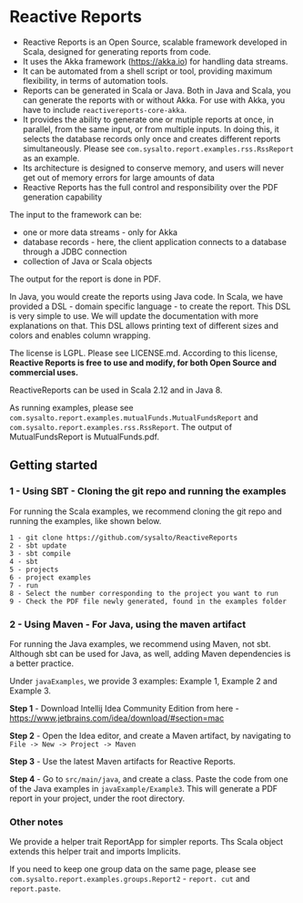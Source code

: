 # Reactive Reports

 - Reactive Reports is an Open Source, scalable framework developed in Scala, designed for generating reports from code.
 - It uses the Akka framework (https://akka.io) for handling data streams.
 - It can be automated from a shell script or tool, providing maximum flexibility, in terms of automation tools. 
 - Reports can be generated in Scala or Java. Both in Java and Scala, you can generate the reports with or without Akka.  For use with Akka, you have to include `reactivereports-core-akka`.
 - It provides the ability to generate one or mutiple reports at once, in parallel, from the same input, or from multiple inputs. In doing this, it selects the database records only once and creates different reports simultaneously.
 Please see `com.sysalto.report.examples.rss.RssReport` as an example.
 - Its architecture is designed to conserve memory, and users will never get out of memory errors for large amounts of data
 - Reactive Reports has the full control and responsibility over the PDF generation capability

The input to the framework can be:
  - one or more data streams - only for Akka
  - database records - here, the client application connects to a database through a JDBC connection
  - collection of Java or Scala objects
  
The output for the report is done in PDF.

In Java, you would create the reports using Java code.
In Scala, we have provided a DSL - domain specific language - to create the report. This DSL is very simple to use. We will update the documentation with more explanations on that. This DSL allows printing text of different sizes and colors and enables column wrapping.

The license is LGPL. Please see LICENSE.md. According to this license, **Reactive Reports is free to use and modify, for both Open Source and commercial uses.** 

ReactiveReports can be used in Scala 2.12 and in Java 8.

As running examples, please see `com.sysalto.report.examples.mutualFunds.MutualFundsReport` and `com.sysalto.report.examples.rss.RssReport`.
The output of  MutualFundsReport is MutualFunds.pdf.

  
## Getting started
   
### 1 - Using SBT - Cloning the git repo and running the examples
For running the Scala examples, we recommend cloning the git repo and running the examples, like shown below.
```
1 - git clone https://github.com/sysalto/ReactiveReports
2 - sbt update
3 - sbt compile
4 - sbt
5 - projects
6 - project examples
7 - run
8 - Select the number corresponding to the project you want to run
9 - Check the PDF file newly generated, found in the examples folder
```

### 2 - Using Maven - For Java, using the maven artifact
For running the Java examples, we recommend using Maven, not sbt. Although sbt can be used for Java, as well, adding Maven dependencies is a better practice. 

Under `javaExamples`, we provide 3 examples: Example 1, Example 2 and Example 3. 

**Step 1** - Download Intellij Idea Community Edition from here - https://www.jetbrains.com/idea/download/#section=mac

**Step 2** - Open the Idea editor, and create a Maven artifact, by navigating to `File -> New -> Project -> Maven`

**Step 3** - Use the latest Maven artifacts for Reactive Reports.

**Step 4** - Go to `src/main/java`, and create a class. Paste the code from one of the Java examples in `javaExample/Example3`. This will generate a PDF report in your project, under the root directory. 



### Other notes
We provide a helper trait ReportApp for simpler reports. Ths Scala object extends this helper trait and 
imports Implicits.
 
If you need to keep one group data on the same page, please see `com.sysalto.report.examples.groups.Report2` - `report.
cut` and `report.paste`.






  
